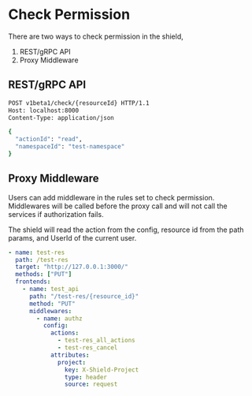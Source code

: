 # Check Permission

There are two ways to check permission in the shield,

1. REST/gRPC API
2. Proxy Middleware

## REST/gRPC API

```sh
POST v1beta1/check/{resourceId} HTTP/1.1
Host: localhost:8000
Content-Type: application/json

{
  "actionId": "read",
  "namespaceId": "test-namespace"
}
```

## Proxy Middleware

Users can add middleware in the rules set to check permission. Middlewares will be called before the proxy call and will not call the services if authorization fails.

The shield will read the action from the config, resource id from the path params, and UserId of the current user.

```yaml
- name: test-res
  path: /test-res
  target: "http://127.0.0.1:3000/"
  methods: ["PUT"]
  frontends:
    - name: test_api
      path: "/test-res/{resource_id}"
      method: "PUT"
      middlewares:
        - name: authz
          config:
            actions:
              - test-res_all_actions
              - test-res_cancel
            attributes:
              project:
                key: X-Shield-Project
                type: header
                source: request
```
